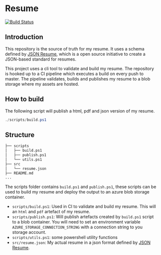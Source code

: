 # Resume

[![Build Status](https://dev.azure.com/vandycknick/resume/_apis/build/status/nickvdyck.resume)](https://dev.azure.com/vandycknick/resume/_build/latest?definitionId=1)

## Introduction
This repository is the source of truth for my resume. It uses a schema defined by [JSON Resume](https://jsonresume.org/), which is a open source initiative to create a JSON-based standard for resumes.

This project uses a cli tool to validate and build my resume. The repository is hooked up to a CI pipeline which executes a build on every push to master. The pipeline validates, builds and publishes my resume to a blob storage where my assets are hosted.

## How to build
The following script will publish a html, pdf and json version of my resume.

```powershell
./scripts/build.ps1
```

## Structure

```sh
├── scripts
│   ├── build.ps1
│   ├── publish.ps1
│   └── utils.ps1
├── src
│   └── resume.json
├── README.md
...
```

The scripts folder contains `build.ps1` and `publish.ps1`, these scripts can be used to build my resume and deploy the output to an azure blob storage container.

- `scripts/build.ps1`: Used in CI to validate and build my resume. This will an `html` and `pdf` artefact of my resume.
- `scripts/publish.ps1`: Will publish artefacts created by `build.ps1` script to a blob container. You will need to set an environment variable `AZURE_STORAGE_CONNECTION_STRING` with a connection string to you storage account.
- `scripts/utils.ps1`: some powershell utility functions
- `src/resume.json`: My actual resume in a json format defined by [JSON Resume](https://jsonresume.org/).

